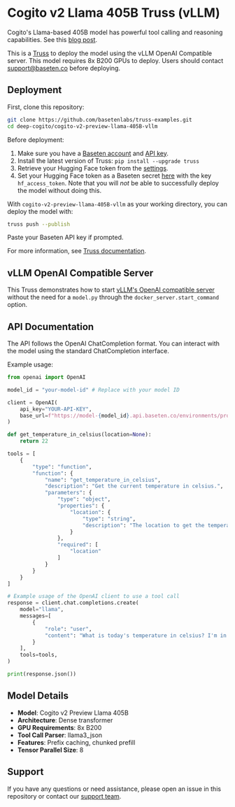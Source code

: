 # Cogito v2 Llama 405B Truss (vLLM)

Cogito's Llama-based 405B model has powerful tool calling and reasoning capabilities. See this [blog post](https://www.deepcogito.com/research/cogito-v2-preview).

This is a [Truss](https://truss.baseten.co/) to deploy the model using the vLLM OpenAI Compatible server. This model requires 8x B200 GPUs to deploy. Users should contact [support@baseten.co](mailto:support@baseten.co) before deploying.

## Deployment

First, clone this repository:

```sh
git clone https://github.com/basetenlabs/truss-examples.git
cd deep-cogito/cogito-v2-preview-llama-405B-vllm
```

Before deployment:

1. Make sure you have a [Baseten account](https://app.baseten.co/signup) and [API key](https://app.baseten.co/settings/api_keys).
2. Install the latest version of Truss: `pip install --upgrade truss`
3. Retrieve your Hugging Face token from the [settings](https://huggingface.co/settings/tokens).
4. Set your Hugging Face token as a Baseten secret [here](https://app.baseten.co/settings/secrets) with the key `hf_access_token`. Note that you will *not* be able to successfully deploy the model without doing this.

With `cogito-v2-preview-llama-405B-vllm` as your working directory, you can deploy the model with:

```sh
truss push --publish
```

Paste your Baseten API key if prompted.

For more information, see [Truss documentation](https://truss.baseten.co).

## vLLM OpenAI Compatible Server

This Truss demonstrates how to start [vLLM's OpenAI compatible server](https://docs.vllm.ai/en/latest/serving/openai_compatible_server.html) without the need for a `model.py` through the `docker_server.start_command` option.

## API Documentation

The API follows the OpenAI ChatCompletion format. You can interact with the model using the standard ChatCompletion interface.

Example usage:

```python
from openai import OpenAI

model_id = "your-model-id" # Replace with your model ID

client = OpenAI(
    api_key="YOUR-API-KEY",
    base_url=f"https://model-{model_id}.api.baseten.co/environments/production/sync/v1"
)

def get_temperature_in_celsius(location=None):
    return 22

tools = [
    {
        "type": "function",
        "function": {
            "name": "get_temperature_in_celsius",
            "description": "Get the current temperature in celsius.",
            "parameters": {
                "type": "object",
                "properties": {
                    "location": {
                        "type": "string",
                        "description": "The location to get the temperature for."
                    }
                },
                "required": [
                    "location"
                ]
            }
        }
    }
]

# Example usage of the OpenAI client to use a tool call
response = client.chat.completions.create(
    model="llama",
    messages=[
        {
            "role": "user",
            "content": "What is today's temperature in celsius? I'm in Paris."
        }
    ],
    tools=tools,
)

print(response.json())
```

## Model Details

- **Model**: Cogito v2 Preview Llama 405B
- **Architecture**: Dense transformer
- **GPU Requirements**: 8x B200
- **Tool Call Parser**: llama3_json
- **Features**: Prefix caching, chunked prefill
- **Tensor Parallel Size**: 8

## Support

If you have any questions or need assistance, please open an issue in this repository or contact our [support team](mailto:support@baseten.co).
